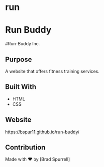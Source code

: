 # run
# Run Buddy
#Run-Buddy Inc.
## Purpose
A website that offers fitness training services.

## Built With
* HTML
* CSS

## Website
https://bspur11.github.io/run-buddy/

## Contribution
Made with ❤️ by [Brad Spurrell]
